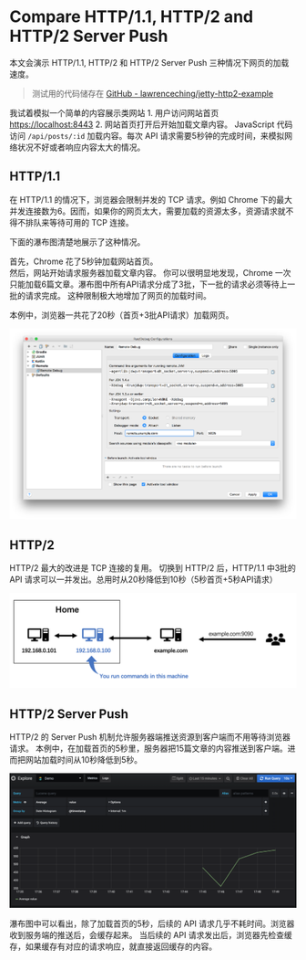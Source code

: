 # Compare HTTP/1.1, HTTP/2 and HTTP/2 Server Push

本文会演示 HTTP/1.1, HTTP/2 和 HTTP/2 Server Push 三种情况下网页的加载速度。

> 测试用的代码储存在 [GitHub - lawrenceching/jetty-http2-example](https://github.com/lawrenceching/jetty-http2-example)

我试着模拟一个简单的内容展示类网站 1. 用户访问网站首页 [https://localhost:8443](https://localhost:8443) 2. 网站首页打开后开始加载文章内容。 JavaScript 代码访问 `/api/posts/:id` 加载内容。每次 API 请求需要5秒钟的完成时间，来模拟网络状况不好或者响应内容太大的情况。

## HTTP/1.1

在 HTTP/1.1 的情况下，浏览器会限制并发的 TCP 请求。例如 Chrome 下的最大并发连接数为6。因而，如果你的网页太大，需要加载的资源太多，资源请求就不得不排队来等待可用的 TCP 连接。

下面的瀑布图清楚地展示了这种情况。

首先，Chrome 花了5秒钟加载网站首页。  
然后，网站开始请求服务器加载文章内容。 你可以很明显地发现，Chrome 一次只能加载6篇文章。瀑布图中所有API请求分成了3批，下一批的请求必须等待上一批的请求完成。 这种限制极大地增加了网页的加载时间。

本例中，浏览器一共花了20秒（首页+3批API请求）加载网页。

![](.gitbook/assets/image%20%2816%29.png)

## HTTP/2

HTTP/2 最大的改进是 TCP 连接的复用。 切换到 HTTP/2 后，HTTP/1.1 中3批的 API 请求可以一并发出。总用时从20秒降低到10秒（5秒首页+5秒API请求）

![](.gitbook/assets/image%20%2820%29.png)

## HTTP/2 Server Push

HTTP/2 的 Server Push 机制允许服务器端推送资源到客户端而不用等待浏览器请求。 本例中，在加载首页的5秒里，服务器把15篇文章的内容推送到客户端。进而把网站加载时间从10秒降低到5秒。

![](.gitbook/assets/image%20%2818%29.png)

瀑布图中可以看出，除了加载首页的5秒，后续的 API 请求几乎不耗时间。浏览器收到服务端的推送后，会缓存起来。 当后续的 API 请求发出后，浏览器先检查缓存，如果缓存有对应的请求响应，就直接返回缓存的内容。

